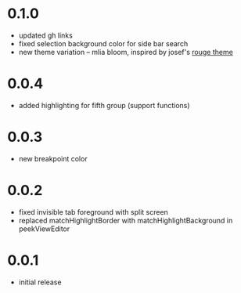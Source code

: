 # 0.1.0
- updated gh links
- fixed selection background color for side bar search
- new theme variation – mlia bloom, inspired by josef's [rouge theme](https://marketplace.visualstudio.com/items?itemName=josef.rouge-theme)

# 0.0.4

- added highlighting for fifth group (support functions)

# 0.0.3

- new breakpoint color

# 0.0.2

- fixed invisible tab foreground with split screen
- replaced matchHighlightBorder with matchHighlightBackground in peekViewEditor

# 0.0.1

- initial release
